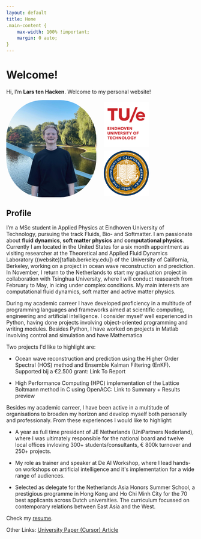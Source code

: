 ```yaml
---
layout: default
title: Home
.main-content { 
    max-width: 100% !important; 
    margin: 0 auto;
}
---
```

# Welcome!

Hi, I’m **Lars ten Hacken**. Welcome to my personal website!

<div style="display: flex; align-items: center; gap: 20px;">
  <img src="assets/profile.jpeg" alt="Profile picture" style="width: 240px; border-radius: 40%;">
  <div style="display: flex; flex-direction: column; gap: 10px;">
    <img src="assets/TUE.png" alt="TU Delft logo" style="width: 120px;">
    <img src="assets/Berkeley.png" alt="UC Berkeley logo" style="width: 120px;">
    </div>
</div>

## Profile
I’m a MSc student in Applied Physics at Eindhoven University of Technology, pursuing the track Fluids, Bio- and Softmatter. I am passionate about **fluid dynamics**, **soft matter physics** and **computational physics**. Currently I am located in the United States for a six month appointment as visiting researcher at the Theoretical and Applied Fluid Dynamics Laboratory ((website)[taflab.berkeley.edu]) of the University of California, Berkeley, working on a project in ocean wave reconstruction and prediction. In November, I return to the Netherlands to start my graduation project in collaboration with Tsinghua University, where I will conduct reasearch from February to May, in icing under complex conditions. My main interests are computational fluid dynamics, soft matter and active matter physics. 

During my academic carreer I have developed proficiency in a multitude of programming languages and frameworks aimed at scientific computing, engineering and artificial intelligence. I consider myself well experienced in Python, having done projects involving object-oriented programming and writing modules. Besides Python, I have worked on projects in Matlab involving control and simulation and have Mathematica 

Two projects I'd like to highlight are:

- Ocean wave reconstruction and prediction using the Higher Order Spectral (HOS) method and Ensemble Kalman Filtering (EnKF). Supported bij a €2.500 grant: Link To Report

- High Performance Computing (HPC) implementation of the Lattice Boltmann method in C using OpenACC: Link to Summary + Results preview

Besides my academic carreer, I have been active in a multitude of organisations to broaden my horizon and develop myself both personally and professionaly. From these experiences I would like to highlight: 

- A year as full time president of JE Netherlands (UniPartners Nederland), where I was ultimately responsible for the national board and twelve local offices invloving 300+ students/consultants, € 800k turnover and 250+ projects. 

- My role as trainer and speaker at De AI Workshop, where I lead hands-on workshops on artificial intelligence and it's implementation for a wide range of audiences. 

- Selected as delegate for the Netherlands Asia Honors Summer School, a prestigious programme in Hong Kong and Ho Chi Minh City for the 70 best applicants across Dutch universities. The curriculum focussed on contemporary relations between East Asia and the West.  

Check my [resume](assets/Lars_ten_Hacken_CV.pdf).

Other Links: 
[University Paper (Cursor) Article](https://www.cursor.tue.nl/en/campus/2025/juli/week-1/and-how-are-things-in-berkeley)